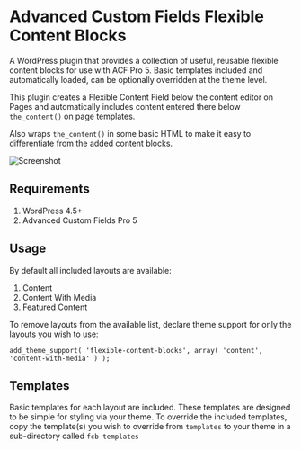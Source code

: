 # Advanced Custom Fields Flexible Content Blocks
A WordPress plugin that provides a collection of useful, reusable flexible content blocks for use with ACF Pro 5. Basic templates included and automatically loaded, can be optionally overridden at the theme level.

This plugin creates a Flexible Content Field below the content editor on Pages and automatically includes content entered there below `the_content()` on page templates.

Also wraps `the_content()` in some basic HTML to make it easy to differentiate from the added content blocks.

![Screenshot](/../gh-pages/screenshot.png?raw=true "Advanced Custom Fields Flexible Content Blocks")


## Requirements

1. WordPress 4.5+
2. Advanced Custom Fields Pro 5

## Usage
By default all included layouts are available:

1. Content
2. Content With Media
3. Featured Content

To remove layouts from the available list, declare theme support for only the layouts you wish to use:
````
add_theme_support( 'flexible-content-blocks', array( 'content', 'content-with-media' ) );
````

## Templates
Basic templates for each layout are included. These templates are designed to be simple for styling via your theme. To override the included templates, copy the template(s) you wish to override from `templates` to your theme in a sub-directory called `fcb-templates`
